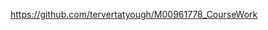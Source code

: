 <!-- GitHub Repository Link -->

https://github.com/tervertatyough/M00961778_CourseWork

<!-- Github Pages Link -->
